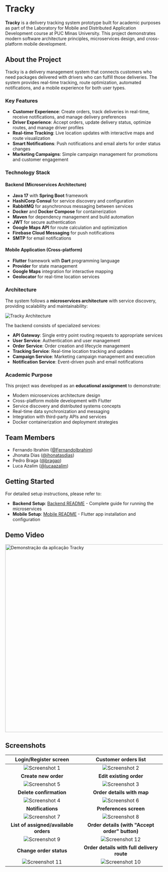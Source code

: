 # Tracky

**Tracky** is a delivery tracking system prototype built for academic purposes as part of the Laboratory for Mobile and Distributed Application Development course at PUC Minas University. This project demonstrates modern software architecture principles, microservices design, and cross-platform mobile development.

## About the Project

Tracky is a delivery management system that connects customers who need packages delivered with drivers who can fulfill those deliveries. The system provides real-time tracking, route optimization, automated notifications, and a mobile experience for both user types.

### Key Features

- **Customer Experience**: Create orders, track deliveries in real-time, receive notifications, and manage delivery preferences
- **Driver Experience**: Accept orders, update delivery status, optimize routes, and manage driver profiles
- **Real-time Tracking**: Live location updates with interactive maps and route visualization
- **Smart Notifications**: Push notifications and email alerts for order status changes
- **Marketing Campaigns**: Simple campaign management for promotions and customer engagement

### Technology Stack

#### Backend (Microservices Architecture)

- **Java 17** with **Spring Boot** framework
- **HashiCorp Consul** for service discovery and configuration
- **RabbitMQ** for asynchronous messaging between services
- **Docker** and **Docker Compose** for containerization
- **Maven** for dependency management and build automation
- **JWT** for secure authentication
- **Google Maps API** for route calculation and optimization
- **Firebase Cloud Messaging** for push notifications
- **SMTP** for email notifications

#### Mobile Application (Cross-platform)

- **Flutter** framework with **Dart** programming language
- **Provider** for state management
- **Google Maps** integration for interactive mapping
- **Geolocator** for real-time location services

### Architecture

The system follows a **microservices architecture** with service discovery, providing scalability and maintainability:

![Tracky Architecture](assets/architecture.png)

The backend consists of specialized services:

- **API Gateway**: Single entry point routing requests to appropriate services
- **User Service**: Authentication and user management
- **Order Service**: Order creation and lifecycle management
- **Tracking Service**: Real-time location tracking and updates
- **Campaign Service**: Marketing campaign management and execution
- **Notification Service**: Event-driven push and email notifications

### Academic Purpose

This project was developed as an **educational assignment** to demonstrate:

- Modern microservices architecture design
- Cross-platform mobile development with Flutter
- Service discovery and distributed systems concepts
- Real-time data synchronization and messaging
- Integration with third-party APIs and services
- Docker containerization and deployment strategies

## Team Members

- Fernando Ibrahim ([@FernandoIbrahim](https://github.com/FernandoIbrahim))
- Jhonata Dias ([@jhonatasdias](https://github.com/jhonatasdias))
- Pedro Braga ([@bragap](https://github.com/bragap))
- Luca Azalim ([@lucaazalim](https://github.com/lucaazalim))

## Getting Started

For detailed setup instructions, please refer to:

- **Backend Setup**: [Backend README](code/backend/README.md) - Complete guide for running the microservices
- **Mobile Setup**: [Mobile README](code/mobile/README.md) - Flutter app installation and configuration

## Demo Video

<img src="assets/demo.gif" alt="Demonstração da aplicação Tracky" height="600">

## Screenshots

|               **Login/Register screen**                |                **Customer orders list**                |
| :----------------------------------------------------: | :----------------------------------------------------: |
|  ![Screenshot 1](assets/screenshots/screenshot_1.png)  |  ![Screenshot 2](assets/screenshots/screenshot_2.png)  |
|                  **Create new order**                  |                **Edit existing order**                 |
|  ![Screenshot 5](assets/screenshots/screenshot_5.png)  |  ![Screenshot 3](assets/screenshots/screenshot_3.png)  |
|                **Delete confirmation**                 |               **Order details with map**               |
|  ![Screenshot 4](assets/screenshots/screenshot_4.png)  |  ![Screenshot 6](assets/screenshots/screenshot_6.png)  |
|                   **Notifications**                    |                 **Preferences screen**                 |
|  ![Screenshot 7](assets/screenshots/screenshot_7.png)  |  ![Screenshot 8](assets/screenshots/screenshot_8.png)  |
|         **List of assigned/available orders**          |     **Order details (with "Accept order" button)**     |
|  ![Screenshot 9](assets/screenshots/screenshot_9.png)  | ![Screenshot 12](assets/screenshots/screenshot_12.png) |
|                **Change order status**                 |       **Order details with full delivery route**       |
| ![Screenshot 11](assets/screenshots/screenshot_11.png) | ![Screenshot 10](assets/screenshots/screenshot_10.png) |
